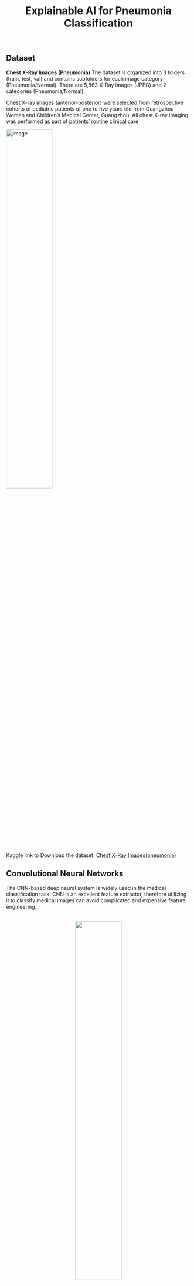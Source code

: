 <h1 align="center">  Explainable AI for Pneumonia Classification </h1>
<br/>

 
## Dataset
**Chest X-Ray Images (Pneumonia)** 
The dataset is organized into 3 folders (train, test, val) and contains subfolders for each image category (Pneumonia/Normal). There are 5,863 X-Ray images (JPEG) and 2 categories (Pneumonia/Normal).

Chest X-ray images (anterior-posterior) were selected from retrospective cohorts of pediatric patients of one to five years old from Guangzhou Women and Children’s Medical Center, Guangzhou. All chest X-ray imaging was performed as part of patients’ routine clinical care.

<img  width=50% alt="image" src="https://user-images.githubusercontent.com/96674419/202986286-958093b4-6438-4a74-ac13-fbc7c03f982c.png">

Kaggle link to Download the dataset: [Chest X-Ray Images(pneumonia)](https://www.kaggle.com/datasets/paultimothymooney/chest-xray-pneumonia)

## Convolutional Neural Networks
The CNN-based deep neural system is widely used in the medical classification task. CNN is an excellent feature extractor, therefore utilizing it to classify medical images can avoid complicated and expensive feature engineering.
<p align="center"><br>
  <img src="https://user-images.githubusercontent.com/96674419/204122119-957e08ca-bb73-4e97-bd8b-00646370d5b5.png" width=50% ><p/>
<p>
![image](https://user-images.githubusercontent.com/96674419/204123922-777107c3-1ad3-4893-a7fc-71db164e2b92.png)

### Sample output
<p align="center" width="100%">
    <img width="30%" src="https://user-images.githubusercontent.com/96674419/204122201-32d0f004-6c2d-420e-b5cc-804a40035c22.png">
</p>

### Better understanding using Explainable AI
<table>
 <tr>
    <td><p > Explainable AI is a set of tools and frameworks to help you understand and interpret predictions made by your machine learning models. With it, you can debug and improve model performance </p></td>
    <td><img src="https://user-images.githubusercontent.com/96674419/204122823-3a63d1eb-f31b-4f37-9d95-e7cc237dbdf8.gif"></td>
 </tr>
</table>
 
**LIME Explanations**
 
LIME perturbs the features in an example and fits a linear model to approximate the neural network at the local region in the feature space surrounding the example. It then uses the linear model to determine which features were most contributory to the model’s prediction for that example.

In our project, explanations are visually represented as an overlay of the superpixels deemed by LIME as most contributory to a prediction onto the original image. Superpixels coloured green indicate regions that were most contributory toward the predicted class. Conversely, superpixels coloured red indicate regions that were most contributory against the predicted class.
<p align="center"><br>
  <img src="https://user-images.githubusercontent.com/96674419/204123301-6ac9d81b-c020-42dd-a91d-841ba1a7ea77.png" ><p/>
<p>


## Contributors
<a href="https://github.com/SaiSwarup27/SaiSwarup27/graphs/contributors">
  <img src="https://contrib.rocks/image?repo=SaiSwarup27/SaiSwarup27" />
</a>
<a href="https://github.com/Manishankar9977/Manishankar9977/graphs/contributors">
  <img src="https://contrib.rocks/image?repo=Manishankar9977/Manishankar9977" />
</a>


## License
[![License](http://img.shields.io/:license-mit-blue.svg?style=flat-square)](http://badges.mit-license.org)
